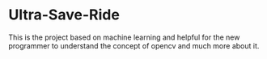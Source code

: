 # Ultra-Save-Ride
This is the project based on machine learning and helpful for the new programmer to understand the concept of opencv and much more about it.
